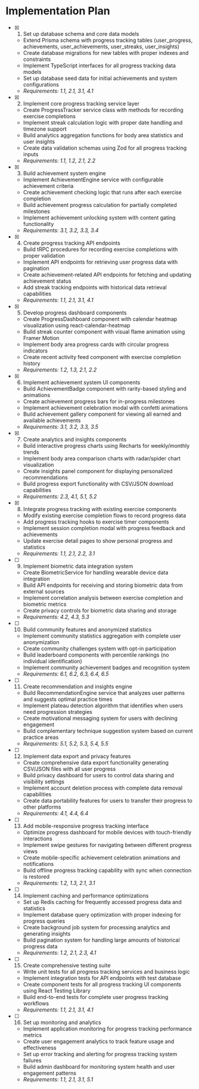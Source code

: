 # Implementation Plan

- [x] 1. Set up database schema and core data models
  - Extend Prisma schema with progress tracking tables (user_progress, achievements, user_achievements, user_streaks, user_insights)
  - Create database migrations for new tables with proper indexes and constraints
  - Implement TypeScript interfaces for all progress tracking data models
  - Set up database seed data for initial achievements and system configurations
  - _Requirements: 1.1, 2.1, 3.1, 4.1_

- [x] 2. Implement core progress tracking service layer
  - Create ProgressTracker service class with methods for recording exercise completions
  - Implement streak calculation logic with proper date handling and timezone support
  - Build analytics aggregation functions for body area statistics and user insights
  - Create data validation schemas using Zod for all progress tracking inputs
  - _Requirements: 1.1, 1.2, 2.1, 2.2_

- [x] 3. Build achievement system engine
  - Implement AchievementEngine service with configurable achievement criteria
  - Create achievement checking logic that runs after each exercise completion
  - Build achievement progress calculation for partially completed milestones
  - Implement achievement unlocking system with content gating functionality
  - _Requirements: 3.1, 3.2, 3.3, 3.4_

- [x] 4. Create progress tracking API endpoints
  - Build tRPC procedures for recording exercise completions with proper validation
  - Implement API endpoints for retrieving user progress data with pagination
  - Create achievement-related API endpoints for fetching and updating achievement status
  - Add streak tracking endpoints with historical data retrieval capabilities
  - _Requirements: 1.1, 2.1, 3.1, 4.1_

- [x] 5. Develop progress dashboard components
  - Create ProgressDashboard component with calendar heatmap visualization using react-calendar-heatmap
  - Build streak counter component with visual flame animation using Framer Motion
  - Implement body area progress cards with circular progress indicators
  - Create recent activity feed component with exercise completion history
  - _Requirements: 1.2, 1.3, 2.1, 2.2_

- [x] 6. Implement achievement system UI components
  - Build AchievementBadge component with rarity-based styling and animations
  - Create achievement progress bars for in-progress milestones
  - Implement achievement celebration modal with confetti animations
  - Build achievement gallery component for viewing all earned and available achievements
  - _Requirements: 3.1, 3.2, 3.3, 3.5_

- [x] 7. Create analytics and insights components
  - Build interactive progress charts using Recharts for weekly/monthly trends
  - Implement body area comparison charts with radar/spider chart visualization
  - Create insights panel component for displaying personalized recommendations
  - Build progress export functionality with CSV/JSON download capabilities
  - _Requirements: 2.3, 4.1, 5.1, 5.2_

- [x] 8. Integrate progress tracking with existing exercise components
  - Modify existing exercise completion flows to record progress data
  - Add progress tracking hooks to exercise timer components
  - Implement session completion modal with progress feedback and achievements
  - Update exercise detail pages to show personal progress and statistics
  - _Requirements: 1.1, 2.1, 2.2, 3.1_

- [ ] 9. Implement biometric data integration system
  - Create BiometricService for handling wearable device data integration
  - Build API endpoints for receiving and storing biometric data from external sources
  - Implement correlation analysis between exercise completion and biometric metrics
  - Create privacy controls for biometric data sharing and storage
  - _Requirements: 4.2, 4.3, 5.3_

- [ ] 10. Build community features and anonymized statistics
  - Implement community statistics aggregation with complete user anonymization
  - Create community challenges system with opt-in participation
  - Build leaderboard components with percentile rankings (no individual identification)
  - Implement community achievement badges and recognition system
  - _Requirements: 6.1, 6.2, 6.3, 6.4, 6.5_

- [ ] 11. Create recommendation and insights engine
  - Build RecommendationEngine service that analyzes user patterns and suggests optimal practice times
  - Implement plateau detection algorithm that identifies when users need progression strategies
  - Create motivational messaging system for users with declining engagement
  - Build complementary technique suggestion system based on current practice areas
  - _Requirements: 5.1, 5.2, 5.3, 5.4, 5.5_

- [ ] 12. Implement data export and privacy features
  - Create comprehensive data export functionality generating CSV/JSON files with all user progress
  - Build privacy dashboard for users to control data sharing and visibility settings
  - Implement account deletion process with complete data removal capabilities
  - Create data portability features for users to transfer their progress to other platforms
  - _Requirements: 4.1, 4.4, 6.4_

- [ ] 13. Add mobile-responsive progress tracking interface
  - Optimize progress dashboard for mobile devices with touch-friendly interactions
  - Implement swipe gestures for navigating between different progress views
  - Create mobile-specific achievement celebration animations and notifications
  - Build offline progress tracking capability with sync when connection is restored
  - _Requirements: 1.2, 1.3, 2.1, 3.1_

- [ ] 14. Implement caching and performance optimizations
  - Set up Redis caching for frequently accessed progress data and statistics
  - Implement database query optimization with proper indexing for progress queries
  - Create background job system for processing analytics and generating insights
  - Build pagination system for handling large amounts of historical progress data
  - _Requirements: 1.2, 2.1, 2.3, 4.1_

- [ ] 15. Create comprehensive testing suite
  - Write unit tests for all progress tracking services and business logic
  - Implement integration tests for API endpoints with test database
  - Create component tests for all progress tracking UI components using React Testing Library
  - Build end-to-end tests for complete user progress tracking workflows
  - _Requirements: 1.1, 2.1, 3.1, 4.1_

- [ ] 16. Set up monitoring and analytics
  - Implement application monitoring for progress tracking performance metrics
  - Create user engagement analytics to track feature usage and effectiveness
  - Set up error tracking and alerting for progress tracking system failures
  - Build admin dashboard for monitoring system health and user engagement patterns
  - _Requirements: 1.1, 2.1, 3.1, 5.1_